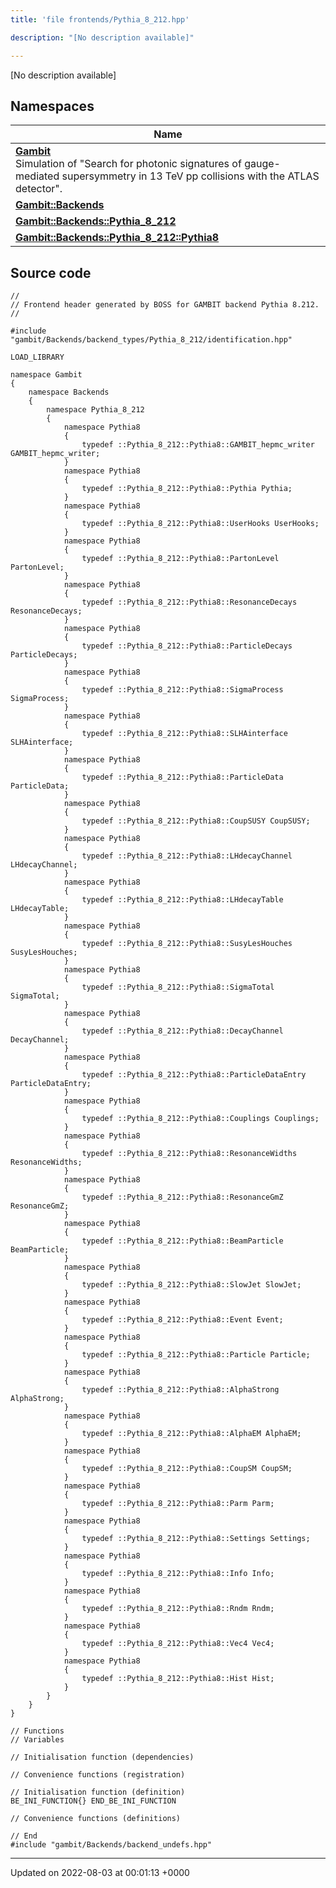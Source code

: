 ```yaml
---
title: 'file frontends/Pythia_8_212.hpp'

description: "[No description available]"

---
```







[No description available]

## Namespaces

| Name           |
| -------------- |
| **[Gambit](/documentation/code/colliderbit_development/namespaces/namespacegambit/)** <br>Simulation of "Search for photonic signatures of gauge-mediated supersymmetry in 13 TeV pp collisions with the ATLAS detector".  |
| **[Gambit::Backends](/documentation/code/colliderbit_development/namespaces/namespacegambit_1_1backends/)**  |
| **[Gambit::Backends::Pythia_8_212](/documentation/code/colliderbit_development/namespaces/namespacegambit_1_1backends_1_1pythia__8__212/)**  |
| **[Gambit::Backends::Pythia_8_212::Pythia8](/documentation/code/colliderbit_development/namespaces/namespacegambit_1_1backends_1_1pythia__8__212_1_1pythia8/)**  |




## Source code

```
//
// Frontend header generated by BOSS for GAMBIT backend Pythia 8.212.
//

#include "gambit/Backends/backend_types/Pythia_8_212/identification.hpp"

LOAD_LIBRARY

namespace Gambit
{
    namespace Backends
    {
        namespace Pythia_8_212
        {
            namespace Pythia8
            {
                typedef ::Pythia_8_212::Pythia8::GAMBIT_hepmc_writer GAMBIT_hepmc_writer;
            }
            namespace Pythia8
            {
                typedef ::Pythia_8_212::Pythia8::Pythia Pythia;
            }
            namespace Pythia8
            {
                typedef ::Pythia_8_212::Pythia8::UserHooks UserHooks;
            }
            namespace Pythia8
            {
                typedef ::Pythia_8_212::Pythia8::PartonLevel PartonLevel;
            }
            namespace Pythia8
            {
                typedef ::Pythia_8_212::Pythia8::ResonanceDecays ResonanceDecays;
            }
            namespace Pythia8
            {
                typedef ::Pythia_8_212::Pythia8::ParticleDecays ParticleDecays;
            }
            namespace Pythia8
            {
                typedef ::Pythia_8_212::Pythia8::SigmaProcess SigmaProcess;
            }
            namespace Pythia8
            {
                typedef ::Pythia_8_212::Pythia8::SLHAinterface SLHAinterface;
            }
            namespace Pythia8
            {
                typedef ::Pythia_8_212::Pythia8::ParticleData ParticleData;
            }
            namespace Pythia8
            {
                typedef ::Pythia_8_212::Pythia8::CoupSUSY CoupSUSY;
            }
            namespace Pythia8
            {
                typedef ::Pythia_8_212::Pythia8::LHdecayChannel LHdecayChannel;
            }
            namespace Pythia8
            {
                typedef ::Pythia_8_212::Pythia8::LHdecayTable LHdecayTable;
            }
            namespace Pythia8
            {
                typedef ::Pythia_8_212::Pythia8::SusyLesHouches SusyLesHouches;
            }
            namespace Pythia8
            {
                typedef ::Pythia_8_212::Pythia8::SigmaTotal SigmaTotal;
            }
            namespace Pythia8
            {
                typedef ::Pythia_8_212::Pythia8::DecayChannel DecayChannel;
            }
            namespace Pythia8
            {
                typedef ::Pythia_8_212::Pythia8::ParticleDataEntry ParticleDataEntry;
            }
            namespace Pythia8
            {
                typedef ::Pythia_8_212::Pythia8::Couplings Couplings;
            }
            namespace Pythia8
            {
                typedef ::Pythia_8_212::Pythia8::ResonanceWidths ResonanceWidths;
            }
            namespace Pythia8
            {
                typedef ::Pythia_8_212::Pythia8::ResonanceGmZ ResonanceGmZ;
            }
            namespace Pythia8
            {
                typedef ::Pythia_8_212::Pythia8::BeamParticle BeamParticle;
            }
            namespace Pythia8
            {
                typedef ::Pythia_8_212::Pythia8::SlowJet SlowJet;
            }
            namespace Pythia8
            {
                typedef ::Pythia_8_212::Pythia8::Event Event;
            }
            namespace Pythia8
            {
                typedef ::Pythia_8_212::Pythia8::Particle Particle;
            }
            namespace Pythia8
            {
                typedef ::Pythia_8_212::Pythia8::AlphaStrong AlphaStrong;
            }
            namespace Pythia8
            {
                typedef ::Pythia_8_212::Pythia8::AlphaEM AlphaEM;
            }
            namespace Pythia8
            {
                typedef ::Pythia_8_212::Pythia8::CoupSM CoupSM;
            }
            namespace Pythia8
            {
                typedef ::Pythia_8_212::Pythia8::Parm Parm;
            }
            namespace Pythia8
            {
                typedef ::Pythia_8_212::Pythia8::Settings Settings;
            }
            namespace Pythia8
            {
                typedef ::Pythia_8_212::Pythia8::Info Info;
            }
            namespace Pythia8
            {
                typedef ::Pythia_8_212::Pythia8::Rndm Rndm;
            }
            namespace Pythia8
            {
                typedef ::Pythia_8_212::Pythia8::Vec4 Vec4;
            }
            namespace Pythia8
            {
                typedef ::Pythia_8_212::Pythia8::Hist Hist;
            }
        }
    }
}

// Functions
// Variables

// Initialisation function (dependencies)

// Convenience functions (registration)

// Initialisation function (definition)
BE_INI_FUNCTION{} END_BE_INI_FUNCTION

// Convenience functions (definitions)

// End
#include "gambit/Backends/backend_undefs.hpp"
```


-------------------------------

Updated on 2022-08-03 at 00:01:13 +0000
